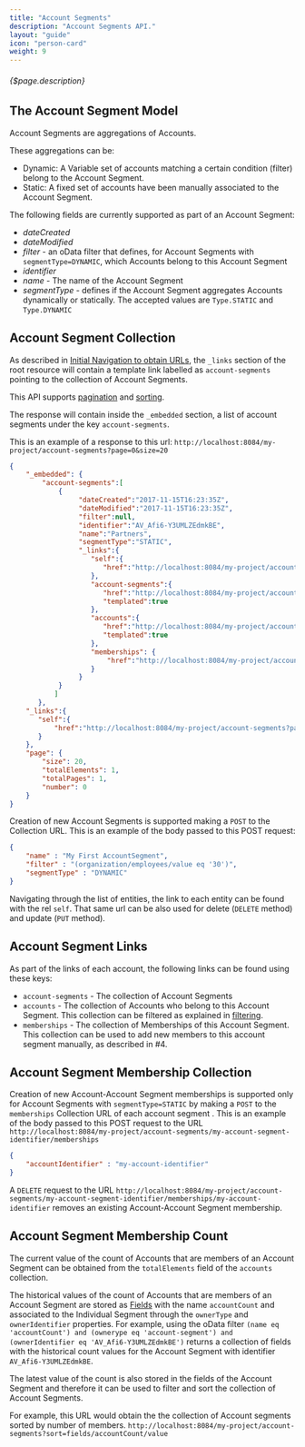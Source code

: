 ```yaml
---
title: "Account Segments"
description: "Account Segments API."
layout: "guide"
icon: "person-card"
weight: 9
---
```


###### {$page.description}

<article id="1">

## The Account Segment Model

Account Segments are aggregations of Accounts. 

These aggregations can be:
* Dynamic: A Variable set of accounts matching a certain condition (filter) belong to the Account Segment. 
* Static: A fixed set of accounts have been manually associated to the Account Segment. 
 
The following fields are currently supported as part of an Account Segment:
* *dateCreated*
* *dateModified*
* *filter* - an oData filter that defines, for Account Segments with `segmentType=DYNAMIC`, which Accounts
   belong to this Account Segment 
* *identifier*
* *name* - The name of the Account Segment
* *segmentType* - defines if the Account Segment aggregates Accounts dynamically or statically. The accepted values are `Type.STATIC` and `Type.DYNAMIC`

</article>

<article id="2">

## Account Segment Collection

As described in [Initial Navigation to obtain URLs](/docs/general#navigation),
the `_links` section of the root resource will contain a template link labelled as `account-segments` pointing to the
collection of Account Segments.

This API supports [pagination](/docs/general#pagination) and [sorting](/docs/general#sorting).

The response will contain inside the `_embedded` section, a list of account segments
under the key `account-segments`.

This is an example of a response to this url: `http://localhost:8084/my-project/account-segments?page=0&size=20`

```json
{
    "_embedded": {
        "account-segments":[
            {
                 "dateCreated":"2017-11-15T16:23:35Z",
                 "dateModified":"2017-11-15T16:23:35Z",
                 "filter":null,
                 "identifier":"AV_Afi6-Y3UMLZEdmkBE",
                 "name":"Partners",
                 "segmentType":"STATIC",
                 "_links":{
                    "self":{
                       "href":"http://localhost:8084/my-project/account-segments/AV_Afi6-Y3UMLZEdmkBE"
                    },
                    "account-segments":{
                       "href":"http://localhost:8084/my-project/account-segments{?filter}",
                       "templated":true
                    },
                    "accounts":{
                       "href":"http://localhost:8084/my-project/account-segments/AV_Afi6-Y3UMLZEdmkBE/accounts{?filter}",
                       "templated":true
                    },
                    "memberships": {
                        "href":"http://localhost:8084/my-project/account-segments/AV_81uji7IU2hIVahEU6/memberships"
                    }
                 }
            }
           ]
       },
    "_links":{
       "self":{
           "href":"http://localhost:8084/my-project/account-segments?page=0&size=20"
       }
    },
    "page": {
        "size": 20,
        "totalElements": 1,
        "totalPages": 1,
        "number": 0
    }
}
```

Creation of new Account Segments is supported making a `POST` to the Collection URL. This is
an example of the body passed to this POST request: 

```json
{
    "name" : "My First AccountSegment",
    "filter" : "(organization/employees/value eq '30')",
    "segmentType" : "DYNAMIC"
}
```

Navigating through the list of entities, the link to each entity can be found with the rel `self`. 
That same url can be also used for delete (`DELETE` method) and update (`PUT` method). 

</article>

<article id="3">

## Account Segment Links

As part of the links of each account, the following links can be found using these keys:
* `account-segments` - The collection of Account Segments
* `accounts` - The collection of Accounts who belong to this Account Segment. This collection can be filtered as explained in [filtering](/docs/general#filtering).
* `memberships` - The collection of Memberships of this Account Segment. This collection can be used to add new members to this account segment manually, as described in #4.

</article>

<article id="4">

## Account Segment Membership Collection

Creation of new Account-Account Segment memberships is supported only for Account Segments with `segmentType=STATIC` by making 
a `POST` to the `memberships` Collection URL of each account segment . This is an example of the body passed to this POST request to the URL 
`http://localhost:8084/my-project/account-segments/my-account-segment-identifier/memberships` 

```json
{
    "accountIdentifier" : "my-account-identifier"
}
```

A `DELETE` request to the URL `http://localhost:8084/my-project/account-segments/my-account-segment-identifier/memberships/my-account-identifier` removes
an existing Account-Account Segment membership. 

</article>

<article id="5">

## Account Segment Membership Count

The current value of the count of Accounts that are members of an Account Segment can be obtained from 
the `totalElements` field of the `accounts` collection.

The historical values of the count of Accounts that are members of an Account Segment are stored 
as [Fields](/docs/fields) with the name `accountCount` and associated to the Individual Segment through 
the `ownerType` and `ownerIdentifier` properties. For example, using the oData filter
`(name eq 'accountCount') and (ownerype eq 'account-segment') and (ownerIdentifier eq 'AV_Afi6-Y3UMLZEdmkBE')`
returns a collection of fields with the historical count values for the Account Segment with 
identifier `AV_Afi6-Y3UMLZEdmkBE`.

The latest value of the count is also stored in the fields of the Account Segment and therefore it
can be used to filter and sort the collection of Account Segments.
 
For example, this URL would obtain the
the collection of Account segments sorted by number of members.
`http://localhost:8084/my-project/account-segments?sort=fields/accountCount/value` 
 

</article>